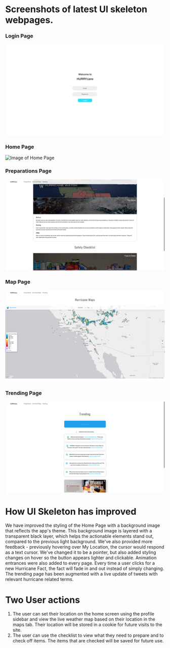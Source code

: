 # Screenshots of latest UI skeleton webpages.

### Login Page
![Image of Log In Page](https://raw.githubusercontent.com/ShengzhiW/kmss/master/milestone4/001.png)
### Home Page
![Image of Home Page](https://raw.githubusercontent.com/ShengzhiW/kmss/master/milestone4/002.png)
### Preparations Page
![Image of Preparations Page](https://raw.githubusercontent.com/ShengzhiW/kmss/master/milestone4/003.png)
### Map Page
![Image of Map Page](https://raw.githubusercontent.com/ShengzhiW/kmss/master/milestone4/004.png)
### Trending Page
![Image of Trending Page](https://raw.githubusercontent.com/ShengzhiW/kmss/master/milestone4/005.png)

# How UI Skeleton has improved

We have improved the styling of the Home Page with a background image that reflects the app's theme. This background image is layered with a transparent black layer, which helps the actionable elements stand out, compared to the previous light background.  We've also provided more feedback - previously hovering over My Location, the cursor would respond as a text cursor.  We've changed it to be a pointer, but also added styling changes on hover so the button appears lighter and clickable.  Animation entrances were also added to every page.  Every time a user clicks for a new Hurricane Fact, the fact will fade in and out instead of simply changing. The trending page has been augmented with a live update of tweets with relevant hurricane related terms.

# Two User actions

1. The user can set their location on the home screen using the profile sidebar and view the live weather map based on their location in the maps tab. Their location will be stored in a cookie for future visits to the site.
2. The user can use the checklist to view what they need to prepare and to check off items. The items that are checked will be saved for future use.